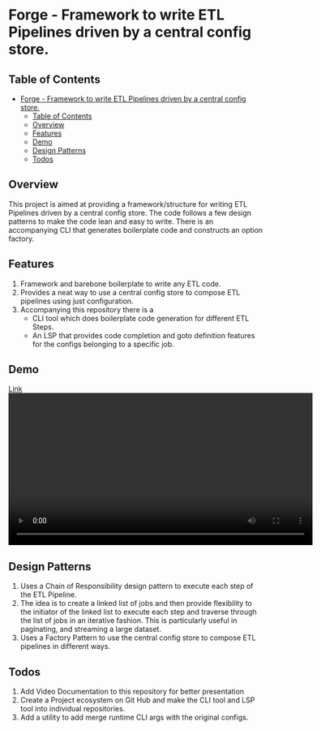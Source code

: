 # Forge - Framework to write ETL Pipelines driven by a central config store.

## Table of Contents
- [Forge - Framework to write ETL Pipelines driven by a central config store.](#forge---framework-to-write-etl-pipelines-driven-by-a-central-config-store)
  - [Table of Contents](#table-of-contents)
  - [Overview](#overview)
  - [Features](#features)
  - [Demo](#demo)
  - [Design Patterns](#design-patterns)
  - [Todos](#todos)

## Overview
This project is aimed at providing a framework/structure for writing ETL Pipelines driven by a central config store. The code follows a few design patterns to make the code lean and easy to write. There is an accompanying CLI that generates boilerplate code and constructs an option factory.

## Features
 1. Framework and barebone boilerplate to write any ETL code.  
 2. Provides a neat way to use a central config store to compose ETL pipelines using just configuration.
 3. Accompanying this repository there is a
    -   CLI tool which does boilerplate code generation for different ETL Steps.
    -   An LSP that provides code completion and goto definition features for the configs belonging to a specific job.

## Demo
[Link](https://harish876.github.io/forge/cli_demo.mp4)
<video width="600" controls>
  <source src="https://harish876.github.io/forge/cli_demo.mp4" type="video/mp4">
  Your browser does not support the video tag.
</video>

## Design Patterns
1. Uses a Chain of Responsibility design pattern to execute each step of the ETL Pipeline.
2. The idea is to create a linked list of jobs and then provide flexibility to the initiator of the linked list to execute each
   step and traverse through the list of jobs in an iterative fashion. This is particularly useful in paginating, and streaming a large
   dataset.
3. Uses a Factory Pattern to use the central config store to compose ETL pipelines in different ways.


## Todos
1. Add Video Documentation to this repository for better presentation
2. Create a Project ecosystem on Git Hub and make the CLI tool and LSP tool into individual repositories.
3. Add a utility to add merge runtime CLI args with the original configs.




